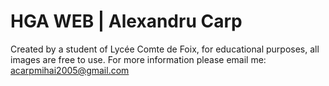 # HGA WEB | Alexandru Carp

Created by a student of Lycée Comte de Foix, for educational purposes, all images are free to use.
For more information please email me:     acarpmihai2005@gmail.com
